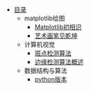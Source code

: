* [目录](README.md)
    * matplotlib绘图
        * [Matplotlib初相识](matplotlib/ch1.md)
        * [艺术画笔见乾坤](matplotlib/ch2.md)
    * 计算机视觉
        * [斑点检测算法](计算机视觉/ch1.md)
        * [边缘检测算法概述](计算机视觉/ch2.md)
    * 数据结构与算法
        * [python版本]()

